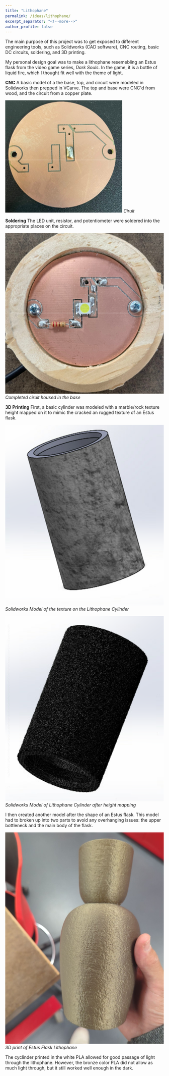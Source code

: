 ```yaml
---
title: "Lithophane"
permalink: /ideas/lithophane/
excerpt_separator: "<!--more-->"
author_profile: false
---
```


The main purpose of this project was to get exposed to different engineering tools, such as Solidworks (CAD software), CNC routing, basic DC circuits, soldering, and 3D printing.

My personal design goal was to make a lithophane resemebling an Estus flask from the video game series, *Dark Souls*. In the game, it is a bottle of liquid fire, which I thought fit well with the theme of light.

**CNC**
A basic model of a the base, top, and circuit were modeled in Solidworks then prepped in VCarve. The top and base were CNC'd from wood, and the circuit from a copper plate.

![circuit](/assets/images/circuit.png)
*Ciruit*

**Soldering**
The LED unit, resistor, and potentiometer were soldered into the appropriate places on the circuit.

![lithobase](/assets/images/lithobase.png)
*Completed ciruit housed in the base*

**3D Printing**
First, a basic cylinder was modeled with a marble/rock texture height mapped on it to mimic the cracked an rugged texture of an Estus flask.

![lithoheightmap](/assets/images/lithoheightmap.png)
*Solidworks Model of the texture on the Lithophane Cylinder*

![lithocylinder](/assets/images/lithocylinder.png)
*Solidworks Model of Lithophane Cylinder after height mapping*

I then created another model after the shape of an Estus flask. This model had to broken up into two parts to avoid any overhanging issues: the upper bottleneck and the main body of the flask. 

![estuslitho](/assets/images/estuslitho.jpg)
*3D print of Estus Flask Lithophane*

The cyclinder printed in the white PLA allowed for good passage of light through the lithophane. However, the bronze color PLA did not allow as much light through, but it still worked well enough in the dark.



